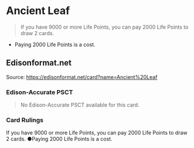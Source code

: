 # Ancient Leaf

> If you have 9000 or more Life Points, you can pay 2000 Life Points to draw 2 cards.

*   Paying 2000 Life Points is a cost.

## Edisonformat.net

Source: https://edisonformat.net/card?name=Ancient%20Leaf

### Edison-Accurate PSCT

> No Edison-Accurate PSCT available for this card.

### Card Rulings

If you have 9000 or more Life Points, you can pay 2000 Life Points to draw 2 cards.
●Paying 2000 Life Points is a cost. 
            